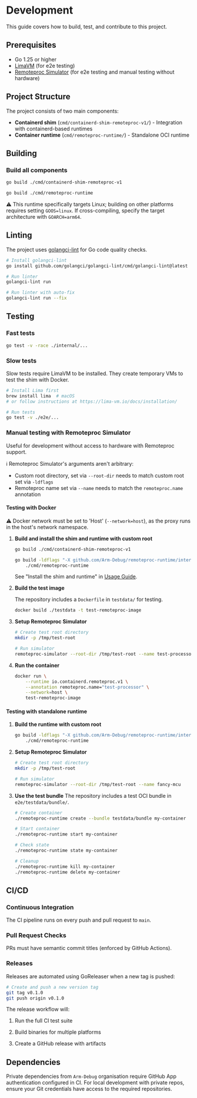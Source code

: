 # Development

This guide covers how to build, test, and contribute to this project.

## Prerequisites

- Go 1.25 or higher
- [LimaVM](https://lima-vm.io) (for e2e testing)
- [Remoteproc Simulator](https://github.com/Arm-Debug/remoteproc-simulator) (for e2e testing and manual testing without hardware)

## Project Structure

The project consists of two main components:

- **Containerd shim** (`cmd/containerd-shim-remoteproc-v1/`) - Integration with containerd-based runtimes
- **Container runtime** (`cmd/remoteproc-runtime/`) - Standalone OCI runtime

## Building

### Build all components

```bash
go build ./cmd/containerd-shim-remoteproc-v1
```

```bash
go build ./cmd/remoteproc-runtime
```

⚠️ This runtime specifically targets Linux; building on other platforms requires setting `GOOS=linux`. If cross-compiling, specify the target architecture with `GOARCH=arm64`.

## Linting

The project uses [golangci-lint](https://golangci-lint.run/) for Go code quality checks.

```bash
# Install golangci-lint
go install github.com/golangci/golangci-lint/cmd/golangci-lint@latest

# Run linter
golangci-lint run

# Run linter with auto-fix
golangci-lint run --fix
```

## Testing

### Fast tests

```bash
go test -v -race ./internal/...
```

### Slow tests

Slow tests require LimaVM to be installed. They create temporary VMs to test the shim with Docker.

```bash
# Install Lima first
brew install lima  # macOS
# or follow instructions at https://lima-vm.io/docs/installation/

# Run tests
go test -v ./e2e/...
```

### Manual testing with Remoteproc Simulator

Useful for development without access to hardware with Remoteproc support.

ℹ️ Remoteproc Simulator's arguments aren't arbitrary:

- Custom root directory, set via `--root-dir` needs to match custom root set via `-ldflags`
- Remoteproc name set via `--name` needs to match the `remoteproc.name` annotation

#### Testing with Docker

⚠️ Docker network must be set to 'Host' (`--network=host`), as the proxy runs in the host's network namespace.

1. **Build and install the shim and runtime with custom root**

   ```bash
   go build ./cmd/containerd-shim-remoteproc-v1
   ```

   ```bash
   go build -ldflags "-X github.com/Arm-Debug/remoteproc-runtime/internal/rootpath.prefix=/tmp/test-root" \
       ./cmd/remoteproc-runtime
   ```

   See "Install the shim and runtime" in [Usage Guide](USAGE.md).

1. **Build the test image**

   The repository includes a `Dockerfile` in `testdata/` for testing.

   ```bash
   docker build ./testdata -t test-remoteproc-image
   ```

1. **Setup Remoteproc Simulator**

   ```bash
   # Create test root directory
   mkdir -p /tmp/test-root

   # Run simulator
   remoteproc-simulator --root-dir /tmp/test-root --name test-processor
   ```

1. **Run the container**
   ```bash
   docker run \
       --runtime io.containerd.remoteproc.v1 \
       --annotation remoteproc.name="test-processor" \
       --network=host \
       test-remoteproc-image
   ```

#### Testing with standalone runtime

1. **Build the runtime with custom root**

   ```bash
   go build -ldflags "-X github.com/Arm-Debug/remoteproc-runtime/internal/rootpath.prefix=/tmp/test-root" \
       ./cmd/remoteproc-runtime
   ```

1. **Setup Remoteproc Simulator**

   ```bash
   # Create test root directory
   mkdir -p /tmp/test-root

   # Run simulator
   remoteproc-simulator --root-dir /tmp/test-root --name fancy-mcu
   ```

1. **Use the test bundle**
   The repository includes a test OCI bundle in `e2e/testdata/bundle/`.

   ```bash
   # Create container
   ./remoteproc-runtime create --bundle testdata/bundle my-container

   # Start container
   ./remoteproc-runtime start my-container

   # Check state
   ./remoteproc-runtime state my-container

   # Cleanup
   ./remoteproc-runtime kill my-container
   ./remoteproc-runtime delete my-container
   ```

## CI/CD

### Continuous Integration

The CI pipeline runs on every push and pull request to `main`.

### Pull Request Checks

PRs must have semantic commit titles (enforced by GitHub Actions).

### Releases

Releases are automated using GoReleaser when a new tag is pushed:

```bash
# Create and push a new version tag
git tag v0.1.0
git push origin v0.1.0
```

The release workflow will:

1. Run the full CI test suite

1. Build binaries for multiple platforms

1. Create a GitHub release with artifacts

## Dependencies

Private dependencies from `Arm-Debug` organisation require GitHub App authentication configured in CI. For local development with private repos, ensure your Git credentials have access to the required repositories.
